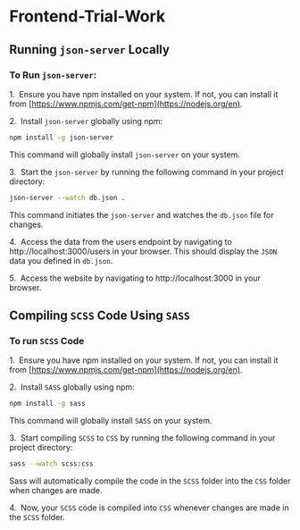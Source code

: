 # Frontend-Trial-Work

## Running `json-server` Locally
### To Run `json-server`:

1.&nbsp; Ensure you have npm installed on your system. If not, you can install it from [https://www.npmjs.com/get-npm](https://nodejs.org/en).

2.&nbsp; Install `json-server` globally using npm:
```bash
npm install -g json-server
```
This command will globally install `json-server` on your system.

3.&nbsp; Start the `json-server` by running the following command in your project directory:
```bash
json-server --watch db.json .
```
This command initiates the `json-server` and watches the `db.json` file for changes.

4.&nbsp; Access the data from the users endpoint by navigating to http://localhost:3000/users in your browser. This should display the `JSON` data you defined in `db.json`.

5.&nbsp; Access the website by navigating to http://localhost:3000 in your browser.

## Compiling `SCSS` Code Using `SASS`
### To run `SCSS` Code
1.&nbsp; Ensure you have npm installed on your system. If not, you can install it from [https://www.npmjs.com/get-npm](https://nodejs.org/en).

2.&nbsp; Install `SASS` globally using npm:
```bash
npm install -g sass
```
This command will globally install `SASS` on your system.

3.&nbsp; Start compiling `SCSS` to `CSS` by running the following command in your project directory:
```bash
sass --watch scss:css
```
Sass will automatically compile the code in the `SCSS` folder into the `CSS` folder when changes are made.

4.&nbsp; Now, your `SCSS` code is compiled into `CSS` whenever changes are made in the `SCSS` folder.

